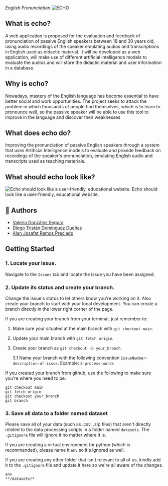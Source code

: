<em> English Pronunciation </em>
![ECHO](https://github.com/user-attachments/assets/2e313394-b87c-4e16-99ba-69796744d9ef)

## What is echo?

A web application is proposed for the evaluation and feedback of pronunciation of passive English speakers between 18 and 30 years old, using audio recordings of the speaker emulating audios and transcriptions in English used as didactic material. It will be developed as a web application, will make use of different artificial intelligence models to evaluate the audios and will store the didactic material and user information in a database.

## Why is echo?
Nowadays, mastery of the English language has become essential to have better social and work opportunities. The project seeks to attack the problem in which thousands of people find themselves, which is to learn to pronounce well, so the passive speaker will be able to use this tool to improve in the language and discover their weaknesses 

## What does echo do?
Improving the pronunciation of passive English speakers through a system that uses Artificial Intelligence models to evaluate and provide feedback on recordings of the speaker's pronunciation, emulating English audio and transcripts used as teaching materials.

## What should echo look like?
![Echo should look like a user-friendly, educational website.](https://github.com/user-attachments/assets/23378af0-6fea-4503-9528-888496f9d2ed)
Echo should look like a user-friendly, educational website.

## 👥 Authors

- [Valeria González Segura](https://github.com/valeria-gonzalez)
- [Diego Tristán Domínguez Dueñas](https://github.com/DiegoDominguez25)
- [Alan Josafat Ramos Preciado](https://github.com/Alan-codigo)

## Getting Started

### 1. Locate your issue.
Navigate to the `Issues` tab and locate the issue you have been assigned.

### 2. Update its status and create your branch.
Change the issue's status to let others know you're working on it. Also create your branch to start with your local development. You can create a branch directly in the lower right corner of the page. 

If you are creating your branch from your terminal, just remember to:

1. Make sure your situated at the main branch with `git checkout main`.
2. Update your main branch with `git fetch origin`.
3. Create your branch as `git checkout -b your_branch`.

   3.1 Name your branch with the following convention `IssueNumber-description-of-issue`. Example: `2-process-words`

If you created your branch from github, use the following to make sure you're where you need to be:

```
git checkout main
git fetch origin
git checkout your_branch
git branch
```

###  3. Save all data to a folder named dataset
Please save all of your data (such as .csv, .zip files) that aren't directly related to the data processing scripts in a folder named `datasets`. The `.gitignore` file will ignore it no matter where it is.

If you are creating a virtual environment for python (which is recommended), please name it `env` so it's ignored as well.

If you are creating any other folder that isn't relevant to all of us, kindly add it to the `.gitignore` file and update it here so we're all aware of the changes.

```
env
**/datasets/*
```
